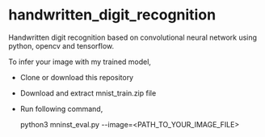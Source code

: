 # handwritten_digit_recognition
Handwritten digit recognition based on convolutional neural network using python, opencv and tensorflow.

To infer your image with my trained model,

- Clone or download this repository

- Download and extract mnist_train.zip file

- Run following command,
  
    python3 mninst_eval.py --image=<PATH_TO_YOUR_IMAGE_FILE>
  
